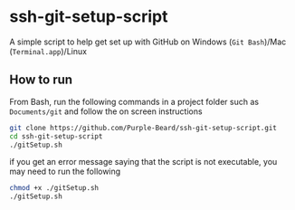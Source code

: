 # ssh-git-setup-script
A simple script to help get set up with GitHub on Windows (`Git Bash`)/Mac (`Terminal.app`)/Linux

## How to run

From Bash, run the following commands in a project folder such as `Documents/git` and follow the on screen instructions

```sh
git clone https://github.com/Purple-Beard/ssh-git-setup-script.git
cd ssh-git-setup-script
./gitSetup.sh
```

if you get an error message saying that the script is not executable, you may need to run the following

```sh
chmod +x ./gitSetup.sh
./gitSetup.sh
```
